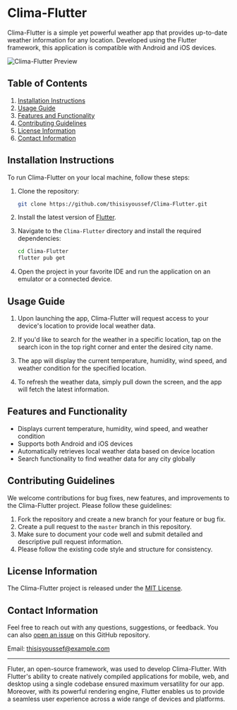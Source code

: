 # Clima-Flutter

Clima-Flutter is a simple yet powerful weather app that provides up-to-date weather information for any location. Developed using the Flutter framework, this application is compatible with Android and iOS devices. 

![Clima-Flutter Preview](images/app-preview.png)

## Table of Contents
1. [Installation Instructions](#installation-instructions)
2. [Usage Guide](#usage-guide)
3. [Features and Functionality](#features-and-functionality)
4. [Contributing Guidelines](#contributing-guidelines)
5. [License Information](#license-information)
6. [Contact Information](#contact-information)

## Installation Instructions

To run Clima-Flutter on your local machine, follow these steps:

1. Clone the repository:

   ```bash
   git clone https://github.com/thisisyoussef/Clima-Flutter.git
   ```

2. Install the latest version of [Flutter](https://flutter.dev/docs/get-started/install).

3. Navigate to the `Clima-Flutter` directory and install the required dependencies:

   ```bash
   cd Clima-Flutter
   flutter pub get
   ```

4. Open the project in your favorite IDE and run the application on an emulator or a connected device.

## Usage Guide

1. Upon launching the app, Clima-Flutter will request access to your device's location to provide local weather data.

2. If you'd like to search for the weather in a specific location, tap on the search icon in the top right corner and enter the desired city name.

3. The app will display the current temperature, humidity, wind speed, and weather condition for the specified location.

4. To refresh the weather data, simply pull down the screen, and the app will fetch the latest information.

## Features and Functionality

- Displays current temperature, humidity, wind speed, and weather condition
- Supports both Android and iOS devices
- Automatically retrieves local weather data based on device location
- Search functionality to find weather data for any city globally

## Contributing Guidelines

We welcome contributions for bug fixes, new features, and improvements to the Clima-Flutter project. Please follow these guidelines:

1. Fork the repository and create a new branch for your feature or bug fix.
2. Create a pull request to the `master` branch in this repository.
3. Make sure to document your code well and submit detailed and descriptive pull request information.
4. Please follow the existing code style and structure for consistency.

## License Information

The Clima-Flutter project is released under the [MIT License](LICENSE).

## Contact Information

Feel free to reach out with any questions, suggestions, or feedback. You can also [open an issue](https://github.com/thisisyoussef/Clima-Flutter/issues/new) on this GitHub repository.

Email: [thisisyoussef@example.com](mailto:youssefiahmedis@gmail.com)

---

Fluter, an open-source framework, was used to develop Clima-Flutter. With Flutter's ability to create natively compiled applications for mobile, web, and desktop using a single codebase ensured maximum versatility for our app. Moreover, with its powerful rendering engine, Flutter enables us to provide a seamless user experience across a wide range of devices and platforms.
